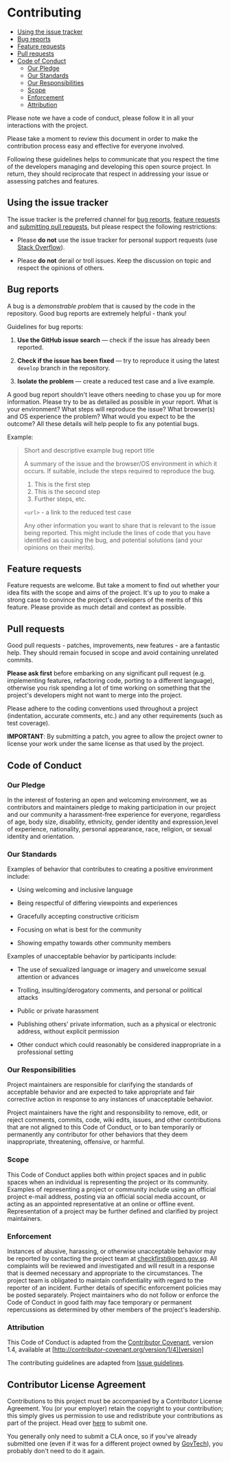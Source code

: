 # Contributing

- [Using the issue tracker](#using-the-issue-tracker)
- [Bug reports](#bug-reports)
- [Feature requests](#feature-requests)
- [Pull requests](#pull-requests)
- [Code of Conduct](#code-of-conduct)
  - [Our Pledge](#our-pledge)
  - [Our Standards](#our-standards)
  - [Our Responsibilities](#our-responsibilities)
  - [Scope](#scope)
  - [Enforcement](#enforcement)
  - [Attribution](#attribution)

Please note we have a code of conduct, please follow it in all your interactions with the project.

Please take a moment to review this document in order to make the contribution
process easy and effective for everyone involved.

Following these guidelines helps to communicate that you respect the time of
the developers managing and developing this open source project. In return,
they should reciprocate that respect in addressing your issue or assessing
patches and features.

## Using the issue tracker

The issue tracker is the preferred channel for [bug reports](#bug-reports),
[feature requests](#feature-requests) and [submitting pull
requests](#pull-requests), but please respect the following restrictions:

- Please **do not** use the issue tracker for personal support requests (use
  [Stack Overflow](http://stackoverflow.com)).

- Please **do not** derail or troll issues. Keep the discussion on topic and
  respect the opinions of others.

## Bug reports

A bug is a _demonstrable problem_ that is caused by the code in the repository.
Good bug reports are extremely helpful - thank you!

Guidelines for bug reports:

1. **Use the GitHub issue search** &mdash; check if the issue has already been
   reported.

2. **Check if the issue has been fixed** &mdash; try to reproduce it using the
   latest `develop` branch in the repository.

3. **Isolate the problem** &mdash; create a reduced test
   case and a live example.

A good bug report shouldn't leave others needing to chase you up for more
information. Please try to be as detailed as possible in your report. What is
your environment? What steps will reproduce the issue? What browser(s) and OS
experience the problem? What would you expect to be the outcome? All these
details will help people to fix any potential bugs.

Example:

> Short and descriptive example bug report title
>
> A summary of the issue and the browser/OS environment in which it occurs. If
> suitable, include the steps required to reproduce the bug.
>
> 1. This is the first step
> 2. This is the second step
> 3. Further steps, etc.
>
> `<url>` - a link to the reduced test case
>
> Any other information you want to share that is relevant to the issue being
> reported. This might include the lines of code that you have identified as
> causing the bug, and potential solutions (and your opinions on their
> merits).

## Feature requests

Feature requests are welcome. But take a moment to find out whether your idea
fits with the scope and aims of the project. It's up to _you_ to make a strong
case to convince the project's developers of the merits of this feature. Please
provide as much detail and context as possible.

## Pull requests

Good pull requests - patches, improvements, new features - are a fantastic
help. They should remain focused in scope and avoid containing unrelated
commits.

**Please ask first** before embarking on any significant pull request (e.g.
implementing features, refactoring code, porting to a different language),
otherwise you risk spending a lot of time working on something that the
project's developers might not want to merge into the project.

Please adhere to the coding conventions used throughout a project (indentation,
accurate comments, etc.) and any other requirements (such as test coverage).

**IMPORTANT**: By submitting a patch, you agree to allow the project owner to license your work under the same license as that used by the project.

## Code of Conduct

### Our Pledge

In the interest of fostering an open and welcoming environment, we as contributors and maintainers pledge to making participation in our project and our community a harassment-free experience for everyone, regardless of age, body size, disability, ethnicity, gender identity and expression,level of experience, nationality, personal appearance, race, religion, or sexual identity and orientation.

### Our Standards

Examples of behavior that contributes to creating a positive environment include:

- Using welcoming and inclusive language

- Being respectful of differing viewpoints and experiences

- Gracefully accepting constructive criticism

- Focusing on what is best for the community

- Showing empathy towards other community members

Examples of unacceptable behavior by participants include:

- The use of sexualized language or imagery and unwelcome sexual attention or advances

- Trolling, insulting/derogatory comments, and personal or political attacks

- Public or private harassment

- Publishing others' private information, such as a physical or electronic address, without explicit permission

- Other conduct which could reasonably be considered inappropriate in a professional setting

### Our Responsibilities

Project maintainers are responsible for clarifying the standards of acceptable behavior and are expected to take appropriate and fair corrective action in response to any instances of unacceptable behavior.

Project maintainers have the right and responsibility to remove, edit, or reject comments, commits, code, wiki edits, issues, and other contributions that are not aligned to this Code of Conduct, or to ban temporarily or permanently any contributor for other behaviors that they deem inappropriate, threatening, offensive, or harmful.

### Scope

This Code of Conduct applies both within project spaces and in public spaces when an individual is representing the project or its community. Examples of representing a project or community include using an official project e-mail address, posting via an official social media account, or acting as an appointed representative at an online or offline event. Representation of a project may be further defined and clarified by project maintainers.

### Enforcement

Instances of abusive, harassing, or otherwise unacceptable behavior may be reported by contacting the project team at checkfirst@open.gov.sg. All complaints will be reviewed and investigated and will result in a response that is deemed necessary and appropriate to the circumstances. The project team is obligated to maintain confidentiality with regard to the reporter of an incident. Further details of specific enforcement policies may be posted separately. Project maintainers who do not follow or enforce the Code of Conduct in good faith may face temporary or permanent repercussions as determined by other members of the project's leadership.

### Attribution

This Code of Conduct is adapted from the [Contributor Covenant][homepage], version 1.4, available at [http://contributor-covenant.org/version/1/4][version]

[homepage]: http://contributor-covenant.org
[version]: http://contributor-covenant.org/version/1/4/

The contributing guidelines are adapted from [Issue guidelines](https://github.com/necolas/issue-guidelines).

## Contributor License Agreement

Contributions to this project must be accompanied by a Contributor License Agreement. You (or your employer) retain the copyright to your contribution; this simply gives us permission to use and redistribute your contributions as part of the project. 
Head over [here](https://go.gov.sg/ogp-cla) to submit one. 

You generally only need to submit a CLA once, so if you've already submitted one (even if it was for a different project owned by [GovTech](https://www.tech.gov.sg)), you probably don't need to do it again.
